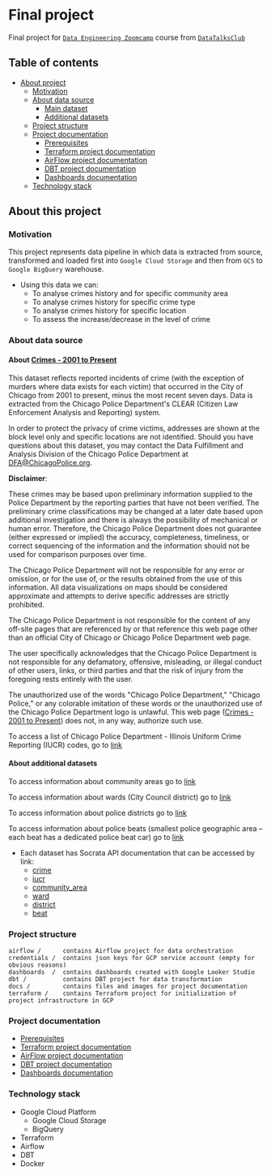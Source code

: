 # Final project

Final project for [`Data Engineering Zoomcamp`](https://github.com/DataTalksClub/data-engineering-zoomcamp) course from [`DataTalksClub`](https://github.com/DataTalksClub)

## Table of contents

- [About project](#about-this-project)
    - [Motivation](#motivation)
    - [About data source](#about-data-source)
        - [Main dataset](#about-crimes---2001-to-present)
        - [Additional datasets](#about-additional-datasets)
    - [Project structure](#project-structure)
    - [Project documentation](#project-documentation)
        - [Prerequisites](docs/PREREQUISITES.md)
        - [Terraform project documentation](terraform/README.md)
        - [AirFlow project documentation](airflow/README.md)
        - [DBT project documentation](dbt/README.md)
        - [Dashboards documentation](dashboards/README.md)
    - [Technology stack](#technology-stack)

## About this project

### Motivation

This project represents data pipeline in which data is extracted from source, transformed and loaded first
into `Google Cloud Storage` and then from `GCS` to `Google BigQuery` warehouse.

- Using this data we can:
    - To analyse crimes history and for specific community area
    - To analyse crimes history for specific crime type
    - To analyse crimes history for specific location
    - To assess the increase/decrease in the level of crime

### About data source

#### About [Crimes - 2001 to Present](https://data.cityofchicago.org/d/ijzp-q8t2)

This dataset reflects reported incidents of crime (with the exception of murders where data exists for each victim)
that occurred in the City of Chicago from 2001 to present, minus the most recent seven days. Data is extracted from
the Chicago Police Department's CLEAR (Citizen Law Enforcement Analysis and Reporting) system.

In order to protect the privacy of crime victims, addresses are shown at the block level only and
specific locations are not identified. Should you have questions about this dataset, you may contact
the Data Fulfillment and Analysis Division of the Chicago Police Department at DFA@ChicagoPolice.org.

**Disclaimer**:

These crimes may be based upon preliminary information supplied to the Police Department by the reporting parties
that have not been verified. The preliminary crime classifications may be changed at a later date
based upon additional investigation and there is always the possibility of mechanical or human error.
Therefore, the Chicago Police Department does not guarantee (either expressed or implied) the accuracy, completeness,
timeliness, or correct sequencing of the information and the information should not be used for comparison
purposes over time.

The Chicago Police Department will not be responsible for any error or omission, or for the use of,
or the results obtained from the use of this information. All data visualizations on maps should be considered
approximate and attempts to derive specific addresses are strictly prohibited.

The Chicago Police Department is not responsible for the content of any off-site pages that are referenced by or
that reference this web page other than an official City of Chicago or Chicago Police Department web page.

The user specifically acknowledges that the Chicago Police Department is not responsible for any defamatory,
offensive, misleading, or illegal conduct of other users, links, or third parties and that the risk of injury from
the foregoing rests entirely with the user.

The unauthorized use of the words "Chicago Police Department," "Chicago Police," or any colorable imitation
of these words or the unauthorized use of the Chicago Police Department logo is unlawful. This web page
([Crimes - 2001 to Present](https://data.cityofchicago.org/d/ijzp-q8t2)) does not, in any way, authorize such use.

To access a list of Chicago Police Department - Illinois Uniform Crime Reporting (IUCR) codes, go
to [link](http://data.cityofchicago.org/d/c7ck-438e)

#### About additional datasets

To access information about community areas go to [link](https://data.cityofchicago.org/d/cauq-8yn6)

To access information about wards (City Council district) go to [link](https://data.cityofchicago.org/d/sp34-6z76)

To access information about police districts go to [link](https://data.cityofchicago.org/d/fthy-xz3r)

To access information about police beats (smallest police geographic area – each beat has a dedicated police beat car)
go to [link](https://data.cityofchicago.org/d/aerh-rz74)

- Each dataset has Socrata API documentation that can be accessed by link:
    - [crime](https://dev.socrata.com/foundry/data.cityofchicago.org/ijzp-q8t2)
    - [iucr](https://dev.socrata.com/foundry/data.cityofchicago.org/c7ck-438e)
    - [community_area](https://dev.socrata.com/foundry/data.cityofchicago.org/igwz-8jzy)
    - [ward](https://dev.socrata.com/foundry/data.cityofchicago.org/k9yb-bpqx)
    - [district](https://dev.socrata.com/foundry/data.cityofchicago.org/24zt-jpfn)
    - [beat](https://dev.socrata.com/foundry/data.cityofchicago.org/n9it-hstw)

### Project structure

```
airflow /      contains Airflow project for data orchestration
credentials /  contains json keys for GCP service account (empty for obvious reasons)
dashboards  /  contains dashboards created with Google Looker Studio
dbt /          contains DBT project for data transformation
docs /         contains files and images for project documentation
terraform /    contains Terraform project for initialization of project infrastructure in GCP
```

### Project documentation

  - [Prerequisites](docs/PREREQUISITES.md)
  - [Terraform project documentation](terraform/README.md)
  - [AirFlow project documentation](airflow/README.md)
  - [DBT project documentation](dbt/README.md)
  - [Dashboards documentation](dashboards/README.md)

### Technology stack

- Google Cloud Platform
    - Google Cloud Storage
    - BigQuery
- Terraform
- Airflow
- DBT
- Docker
